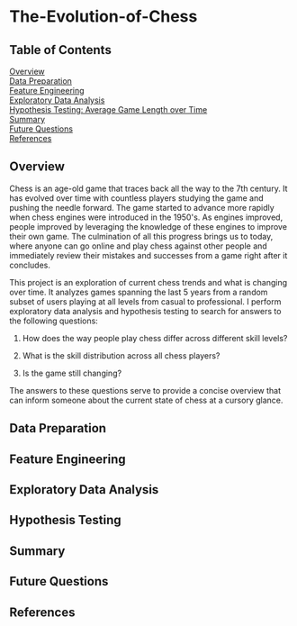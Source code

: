 # The-Evolution-of-Chess
## Table of Contents
[Overview](#overview)<br/>
[Data Preparation](#data-preparation)<br/>
[Feature Engineering](#feature-engineering)<br/>
[Exploratory Data Analysis](#exploratory-data-analysis)<br/>
[Hypothesis Testing: Average Game Length over Time](#hypothesis-testing-average-game-length)<br/>
[Summary](#summary)<br/>
[Future Questions](#future-questions)<br/>
[References](#references)<br/>

## Overview

Chess is an age-old game that traces back all the way to the 7th century. It has evolved over time with countless players studying the game and pushing the needle forward. The game started to advance more rapidly when chess engines were introduced in the 1950's. As engines improved, people improved by leveraging the knowledge of these engines to improve their own game. The culmination of all this progress brings us to today, where anyone can go online and play chess against other people and immediately review their mistakes and successes from a game right after it concludes.

This project is an exploration of current chess trends and what is changing over time. It analyzes games spanning the last 5 years from a random subset of users playing at all levels from casual to professional. I perform exploratory data analysis and hypothesis testing to search for answers to the following questions:

1. How does the way people play chess differ across different skill levels?

2. What is the skill distribution across all chess players?

3. Is the game still changing?

The answers to these questions serve to provide a concise overview that can inform someone about the current state of chess at a cursory glance.

## Data Preparation

## Feature Engineering

## Exploratory Data Analysis

## Hypothesis Testing

## Summary

## Future Questions

## References